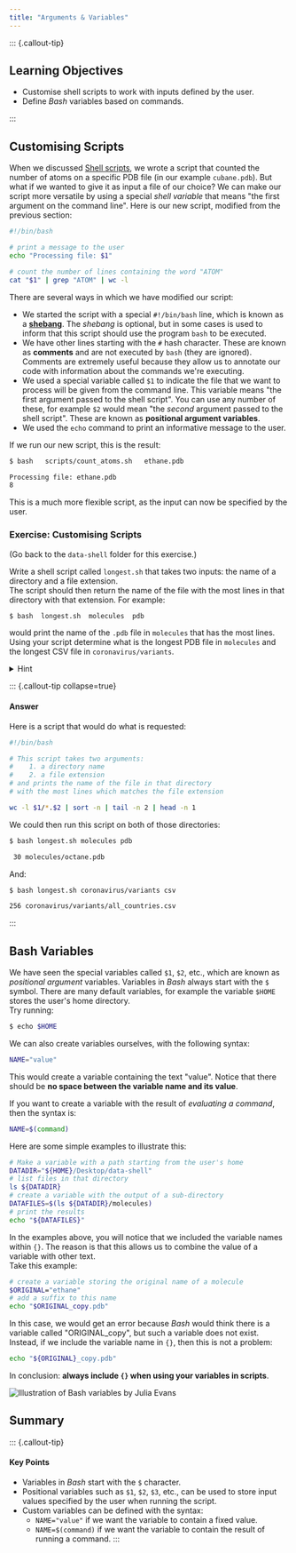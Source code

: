 ```yaml
---
title: "Arguments & Variables"
---
```


::: {.callout-tip}
## Learning Objectives

- Customise shell scripts to work with inputs defined by the user. 
- Define _Bash_ variables based on commands. 

:::


## Customising Scripts

When we discussed [Shell scripts](../01-basics/05-scripts.md), we wrote a script that counted the number of atoms on a specific PDB file (in our example `cubane.pdb`). 
But what if we wanted to give it as input a file of our choice? 
We can make our script more versatile by using a special _shell variable_ that means "the first argument on the command line".
Here is our new script, modified from the previous section:

```bash
#!/bin/bash

# print a message to the user
echo "Processing file: $1"

# count the number of lines containing the word "ATOM"
cat "$1" | grep "ATOM" | wc -l
```

There are several ways in which we have modified our script: 

- We started the script with a special `#!/bin/bash` line, which is known as a [**shebang**](https://en.wikipedia.org/wiki/Shebang_(Unix)). 
  The _shebang_ is optional, but in some cases is used to inform that this script should use the program `bash` to be executed.
- We have other lines starting with the `#` hash character. 
  These are known as **comments** and are not executed by `bash` (they are ignored). 
  Comments are extremely useful because they allow us to annotate our code with information about the commands we're executing. 
- We used a special variable called `$1` to indicate the file that we want to process will be given from the command line. 
  This variable means "the first argument passed to the shell script". 
  You can use any number of these, for example `$2` would mean "the _second_ argument passed to the shell script". 
  These are known as **positional argument variables**.
- We used the `echo` command to print an informative message to the user.

If we run our new script, this is the result: 

```bash
$ bash   scripts/count_atoms.sh   ethane.pdb
```

```default
Processing file: ethane.pdb
8
```

This is a much more flexible script, as the input can now be specified by the user. 


### Exercise: Customising Scripts

(Go back to the `data-shell` folder for this exercise.)

Write a shell script called `longest.sh` that takes two inputs: the name of a directory and a file extension.  
The script should then return the name of the file with the most lines in that directory with that extension. For example:

```bash
$ bash  longest.sh  molecules  pdb
```

would print the name of the `.pdb` file in `molecules` that has the most lines.  
Using your script determine what is the longest PDB file in `molecules` and the longest CSV file in `coronavirus/variants`. 

<details><summary>Hint</summary>
First test how you would achieve this on a single file. 
Once you know what commands you could use to do this on a file, you can generalise your script to take user inputs. 
</details>

::: {.callout-tip collapse=true}
#### Answer

Here is a script that would do what is requested: 

```bash
#!/bin/bash

# This script takes two arguments:
#    1. a directory name
#    2. a file extension
# and prints the name of the file in that directory 
# with the most lines which matches the file extension

wc -l $1/*.$2 | sort -n | tail -n 2 | head -n 1
```

We could then run this script on both of those directories: 

```bash
$ bash longest.sh molecules pdb
```

```default
 30 molecules/octane.pdb
```

And:

```bash
$ bash longest.sh coronavirus/variants csv
```

```default
256 coronavirus/variants/all_countries.csv
```

:::


## Bash Variables

We have seen the special variables called `$1`, `$2`, etc., which are known as _positional argument_ variables. 
Variables in _Bash_ always start with the `$` symbol. 
There are many default variables, for example the variable `$HOME` stores the user's home directory.  
Try running: 

```bash
$ echo $HOME
```

We can also create variables ourselves, with the following syntax:

```bash
NAME="value"
```

This would create a variable containing the text "value". 
Notice that there should be **no space between the variable name and its value**. 

If you want to create a variable with the result of _evaluating a command_, then the syntax is:

```bash
NAME=$(command)
```

Here are some simple examples to illustrate this:

```bash
# Make a variable with a path starting from the user's home
DATADIR="${HOME}/Desktop/data-shell"
# list files in that directory
ls ${DATADIR}
# create a variable with the output of a sub-directory
DATAFILES=$(ls ${DATADIR}/molecules)
# print the results
echo "${DATAFILES}"
```

In the examples above, you will notice that we included the variable names within `{}`. 
The reason is that this allows us to combine the value of a variable with other text.  
Take this example: 

```bash
# create a variable storing the original name of a molecule
$ORIGINAL="ethane"
# add a suffix to this name
echo "$ORIGINAL_copy.pdb"
```

In this case, we would get an error because _Bash_ would think there is a variable called "ORIGINAL_copy", but such a variable does not exist. 
Instead, if we include the variable name in `{}`, then this is not a problem: 

```bash
echo "${ORIGINAL}_copy.pdb"
```

In conclusion: **always include `{}` when using your variables in scripts**. 

![Illustration of Bash variables by [Julia Evans](https://wizardzines.com/comics/variables/)](https://wizardzines.com/comics/variables/variables.png)


## Summary 

::: {.callout-tip}
#### Key Points

- Variables in _Bash_ start with the `$` character. 
- Positional variables such as `$1`, `$2`, `$3`, etc., can be used to store input values specified by the user when running the script.
- Custom variables can be defined with the syntax:
  - `NAME="value"` if we want the variable to contain a fixed value.
  - `NAME=$(command)` if we want the variable to contain the result of running a command.
:::